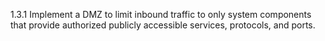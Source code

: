 1.3.1 Implement a DMZ to limit inbound traffic to only system components that provide authorized publicly accessible services, protocols, and ports. 
